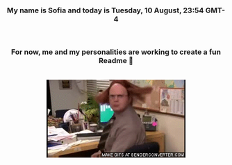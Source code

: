 


<div align="center">
<h3 >My name is Sofia and today is Tuesday, 10 August, 23:54 GMT-4</h3><br>
<h3 >For now, me and my personalities are working to create a fun Readme 👋
</h3><br>
<img src='img/dwight.gif' alt='working...'/>
</div>
